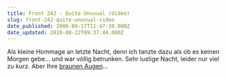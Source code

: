 ```yaml
---
title: Front 242 - Quite Unusual (Video)
slug: front-242-quite-unusual-video
date_published: 2006-09-17T11:47:30.000Z
date_updated: 2018-08-22T09:37:44.000Z
---
```


Als kleine Hommage an letzte Nacht, denn ich tanzte dazu als ob es keinen Morgen gebe... und war völlig betrunken. Sehr lustige Nacht, leider nur viel zu kurz. Aber Ihre [braunen Augen](http://youtube.com/watch?v=1vQmdl6flug)...
